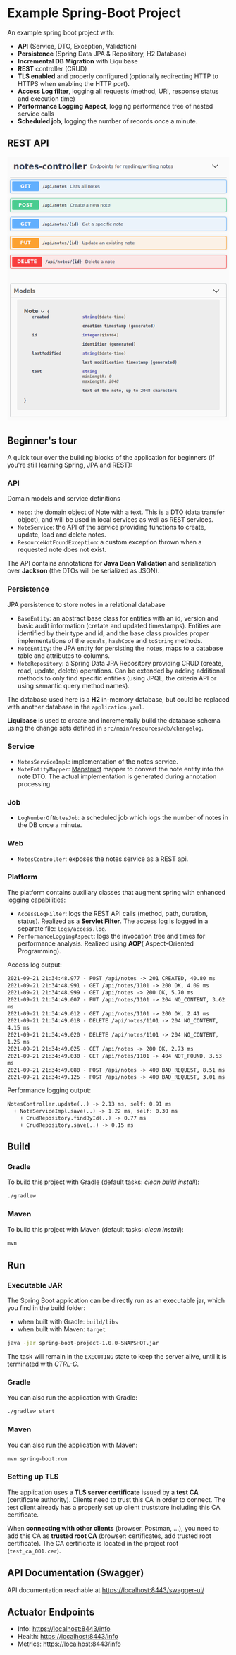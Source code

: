 # Example Spring-Boot Project

An example spring boot project with:

* **API** (Service, DTO, Exception, Validation)
* **Persistence** (Spring Data JPA & Repository, H2 Database)
* **Incremental DB Migration** with Liquibase
* **REST** controller (CRUD)
* **TLS enabled** and properly configured (optionally redirecting HTTP to HTTPS when enabling the HTTP port).
* **Access Log filter**, logging all requests (method, URI, response status and execution time)
* **Performance Logging Aspect**, logging performance tree of nested service calls
* **Scheduled job**, logging the number of records once a minute.

## REST API

![](rest-api.png)

## Beginner's tour

A quick tour over the building blocks of the application for beginners (if you're still learning Spring, JPA and REST):

### API

Domain models and service definitions

- `Note`: the domain object of Note with a text. This is a DTO (data transfer object), and will be used in local
  services as well as REST services.
- `NoteService`: the API of the service providing functions to create, update, load and delete notes.
- `ResourceNotFoundException`: a custom exception thrown when a requested note does not exist.

The API contains annotations for **Java Bean Validation** and serialization over **Jackson** (the DTOs will be
serialized as JSON).

### Persistence

JPA persistence to store notes in a relational database

- `BaseEntity`: an abstract base class for entities with an id, version and basic audit information (cretate and updated
  timestamps). Entities are identified by their type and id, and the base class provides proper implementations of
  the `equals`, `hashCode` and `toString` methods.
- `NoteEntity`: the JPA entity for persisting the notes, maps to a database table and attributes to columns.
- `NoteRepository`: a Spring Data JPA Repository providing CRUD (create, read, update, delete) operations. Can be
  extended by adding additional methods to only find specific entities (using JPQL, the criteria API or using semantic
  query method names).

The database used here is a **H2** in-memory database, but could be replaced with another database in
the `application.yaml`.

**Liquibase** is used to create and incrementally build the database schema using the change sets defined
in `src/main/resources/db/changelog`.

### Service

- `NotesServiceImpl`: implementation of the notes service.
- `NoteEntityMapper`: [Mapstruct](https://mapstruct.org/) mapper to convert the note entity into the note DTO. The
  actual implementation is generated during annotation processing.

### Job

- `LogNumberOfNotesJob`: a scheduled job which logs the number of notes in the DB once a minute.

### Web

- `NotesController`: exposes the notes service as a REST api.

### Platform

The platform contains auxiliary classes that augment spring with enhanced logging capabilities:

- `AccessLogFilter`: logs the REST API calls (method, path, duration, status). Realized as a **Servlet Filter**. The
  access log is logged in a separate file: `logs/access.log`.
- `PerformanceLoggingAspect`: logs the invocation tree and times for performance analysis. Realized using **AOP**(
  Aspect-Oriented Programming).

Access log output:

```text
2021-09-21 21:34:48.977 - POST /api/notes -> 201 CREATED, 40.80 ms
2021-09-21 21:34:48.991 - GET /api/notes/1101 -> 200 OK, 4.09 ms
2021-09-21 21:34:48.999 - GET /api/notes -> 200 OK, 5.70 ms
2021-09-21 21:34:49.007 - PUT /api/notes/1101 -> 204 NO_CONTENT, 3.62 ms
2021-09-21 21:34:49.012 - GET /api/notes/1101 -> 200 OK, 2.41 ms
2021-09-21 21:34:49.018 - DELETE /api/notes/1101 -> 204 NO_CONTENT, 4.15 ms
2021-09-21 21:34:49.020 - DELETE /api/notes/1101 -> 204 NO_CONTENT, 1.25 ms
2021-09-21 21:34:49.025 - GET /api/notes -> 200 OK, 2.73 ms
2021-09-21 21:34:49.030 - GET /api/notes/1101 -> 404 NOT_FOUND, 3.53 ms
2021-09-21 21:34:49.080 - POST /api/notes -> 400 BAD_REQUEST, 8.51 ms
2021-09-21 21:34:49.125 - POST /api/notes -> 400 BAD_REQUEST, 3.01 ms
```

Performance logging output:

```text
NotesController.update(..) -> 2.13 ms, self: 0.91 ms
  + NoteServiceImpl.save(..) -> 1.22 ms, self: 0.30 ms
    + CrudRepository.findById(..) -> 0.77 ms
    + CrudRepository.save(..) -> 0.15 ms
```

## Build

### Gradle

To build this project with Gradle (default tasks: _clean build install_):

```bash
./gradlew
```

### Maven

To build this project with Maven (default tasks: _clean install_):

```bash
mvn
```

## Run

### Executable JAR

The Spring Boot application can be directly run as an executable jar, which you find in the build folder:

- when built with Gradle: `build/libs`
- when built with Maven: `target`

```bash
java -jar spring-boot-project-1.0.0-SNAPSHOT.jar
```

The task will remain in the `EXECUTING` state to keep the server alive, until it is terminated with _CTRL-C_.

### Gradle

You can also run the application with Gradle:

```bash
./gradlew start
```

### Maven

You can also run the application with Maven:

```bash
mvn spring-boot:run
```

### Setting up TLS

The application uses a **TLS server certificate** issued by a **test CA** (certificate authority). Clients need to trust
this CA in order to connect. The test client already has a properly set up client truststore including this CA
certificate.

When **connecting with other clients** (browser, Postman, ...), you need to add this CA as **trusted root CA** (browser:
certificates, add trusted root certificate). The CA certificate is located in the project root (`test_ca_001.cer`).

## API Documentation (Swagger)

API documentation reachable at [https://localhost:8443/swagger-ui/](https://localhost:8443/swagger-ui/)

## Actuator Endpoints

* Info: [https://localhost:8443/info](https://localhost:8443/info)
* Health: [https://localhost:8443/info](https://localhost:8443/health)
* Metrics: [https://localhost:8443/info](https://localhost:8443/metrics)
